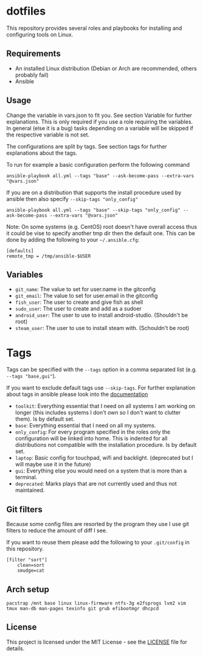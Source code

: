 # dotfiles

This repository provides several roles and playbooks for installing and configuring tools on Linux.

## Requirements
- An installed Linux distribution (Debian or Arch are recommended, others probably fail)
- Ansible

## Usage

Change the variable in vars.json to fit you. See section Variable for further explanations. This is only required if you use a role requiring the variables. In general (else it is a bug) tasks depending on a variable will be skipped if the respective variable is not set.

The configurations are split by tags. See section tags for further explanations about the tags.

To run for example a basic configuration perform the following command
```
ansible-playbook all.yml --tags "base" --ask-become-pass --extra-vars "@vars.json"
```

If you are on a distribution that supports the install procedure used by ansible then also specify `--skip-tags "only_config"`
```
ansible-playbook all.yml --tags "base" --skip-tags "only_config" --ask-become-pass --extra-vars "@vars.json"
```

Note: On some systems (e.g. CentOS) root doesn't have overall access thus it could be vise to specify another tmp dir then the default one. This can be done by adding the following to your `~/.ansible.cfg`:
```
[defaults]
remote_tmp = /tmp/ansible-$USER
```

## Variables
- `git_name`: The value to set for user.name in the gitconfig
- `git_email`: The value to set for user.email in the gitconfig
- `fish_user`: The user to create and give fish as shell
- `sudo_user`: The user to create and add as a sudoer
- `android_user`: The user to use to install android-studio. (Shouldn't be root)
- `steam_user`: The user to use to install steam with. (Schouldn't be root)

# Tags
Tags can be specified with the `--tags` option in a comma separated list (e.g. `--tags "base,gui"`).

If you want to exclude default tags use `--skip-tags`. For further explanation about tags in ansible please look into the [documentation](https://docs.ansible.com/ansible/latest/user_guide/playbooks_tags.html)

- `toolkit`:          Everything essential that I need on all systems I am working on longer (this includes systems I don't own so I don't want to clutter them). Is by default set.
- `base`:             Everything essential that I need on all my systems.
- `only_config`:      For every program specified in the roles only the configuration will be linked into home. This is indented for all distributions not compatible with the installation procedure. Is by default set.
- `laptop`:           Basic config for touchpad, wifi and backlight. (deprecated but I will maybe use it in the future)
- `gui`:              Everything else you would need on a system that is more than a terminal.
- `deprecated`:       Marks plays that are not currently used and thus not maintained.

## Git filters
Because some config files are resorted by the program they use I use git filters to reduce the amount of diff I see.

If you want to reuse them please add the following to your `.git/config` in this repository.
```
[filter "sort"]
    clean=sort
    smudge=cat
```

## Arch setup
```
pacstrap /mnt base linux linux-firmware ntfs-3g e2fsprogs lvm2 vim tmux man-db man-pages texinfo git grub efibootmgr dhcpcd
```

## License
This project is licensed under the MIT License - see the [LICENSE](LICENSE) file for details.
